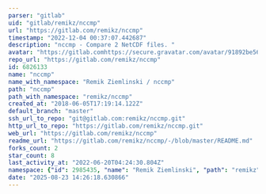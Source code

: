 ```yaml
---
parser: "gitlab"
uid: "gitlab/remikz/nccmp"
url: "https://gitlab.com/remikz/nccmp"
timestamp: "2022-12-04 00:37:07.442687"
description: "nccmp - Compare 2 NetCDF files. "
avatar: "https://gitlab.comhttps://secure.gravatar.com/avatar/91892be56a443bace82570526dff8cb9?s=80&d=identicon"
repo_url: "https://gitlab.com/remikz/nccmp"
id: 6826133
name: "nccmp"
name_with_namespace: "Remik Ziemlinski / nccmp"
path: "nccmp"
path_with_namespace: "remikz/nccmp"
created_at: "2018-06-05T17:19:14.122Z"
default_branch: "master"
ssh_url_to_repo: "git@gitlab.com:remikz/nccmp.git"
http_url_to_repo: "https://gitlab.com/remikz/nccmp.git"
web_url: "https://gitlab.com/remikz/nccmp"
readme_url: "https://gitlab.com/remikz/nccmp/-/blob/master/README.md"
forks_count: 2
star_count: 8
last_activity_at: "2022-06-20T04:24:30.804Z"
namespace: {"id": 2985435, "name": "Remik Ziemlinski", "path": "remikz", "kind": "user", "full_path": "remikz", "parent_id": null, "avatar_url": "https://secure.gravatar.com/avatar/91892be56a443bace82570526dff8cb9?s=80&d=identicon", "web_url": "https://gitlab.com/remikz"}
date: "2025-08-23 14:26:18.630866"
---
```

